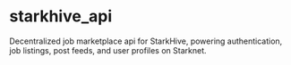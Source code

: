 # starkhive_api
Decentralized job marketplace api for StarkHive, powering authentication, job listings, post feeds, and user profiles on Starknet.
